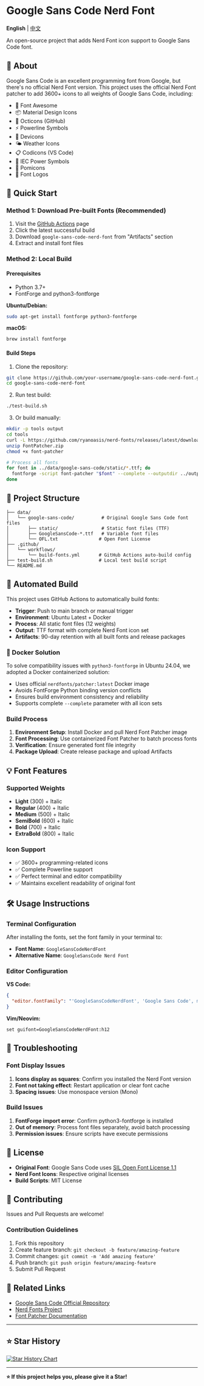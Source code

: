 # Google Sans Code Nerd Font

**English** | [中文](README_zh.md)

An open-source project that adds Nerd Font icon support to Google Sans Code font.

## 📖 About

Google Sans Code is an excellent programming font from Google, but there's no official Nerd Font version. This project uses the official Nerd Font patcher to add 3600+ icons to all weights of Google Sans Code, including:

- 🎯 Font Awesome  
- 📦 Material Design Icons  
- 🐙 Octicons (GitHub)
- ⚡ Powerline Symbols
- 🔧 Devicons
- 🌤️ Weather Icons
- 📋 Codicons (VS Code)
- 🔌 IEC Power Symbols
- 💎 Pomicons
- 🐧 Font Logos

## 🚀 Quick Start

### Method 1: Download Pre-built Fonts (Recommended)

1. Visit the [GitHub Actions](../../actions) page
2. Click the latest successful build
3. Download `google-sans-code-nerd-font` from "Artifacts" section
4. Extract and install font files

### Method 2: Local Build

#### Prerequisites

- Python 3.7+
- FontForge and python3-fontforge

**Ubuntu/Debian:**
```bash
sudo apt-get install fontforge python3-fontforge
```

**macOS:**
```bash
brew install fontforge
```

#### Build Steps

1. Clone the repository:
```bash
git clone https://github.com/your-username/google-sans-code-nerd-font.git
cd google-sans-code-nerd-font
```

2. Run test build:
```bash
./test-build.sh
```

3. Or build manually:
```bash
mkdir -p tools output
cd tools
curl -L https://github.com/ryanoasis/nerd-fonts/releases/latest/download/FontPatcher.zip -o FontPatcher.zip
unzip FontPatcher.zip
chmod +x font-patcher

# Process all fonts
for font in ../data/google-sans-code/static/*.ttf; do
  fontforge -script font-patcher "$font" --complete --outputdir ../output/
done
```

## 📁 Project Structure

```
├── data/
│   └── google-sans-code/          # Original Google Sans Code font files
│       ├── static/                # Static font files (TTF)
│       ├── GoogleSansCode-*.ttf   # Variable font files
│       └── OFL.txt               # Open Font License
├── .github/
│   └── workflows/
│       └── build-fonts.yml       # GitHub Actions auto-build config
├── test-build.sh                 # Local test build script
└── README.md
```

## 🤖 Automated Build

This project uses GitHub Actions to automatically build fonts:

- **Trigger**: Push to main branch or manual trigger
- **Environment**: Ubuntu Latest + Docker  
- **Process**: All static font files (12 weights)
- **Output**: TTF format with complete Nerd Font icon set
- **Artifacts**: 90-day retention with all built fonts and release packages

### 🐳 Docker Solution

To solve compatibility issues with `python3-fontforge` in Ubuntu 24.04, we adopted a Docker containerized solution:

- Uses official `nerdfonts/patcher:latest` Docker image
- Avoids FontForge Python binding version conflicts
- Ensures build environment consistency and reliability
- Supports complete `--complete` parameter with all icon sets

### Build Process

1. **Environment Setup**: Install Docker and pull Nerd Font Patcher image
2. **Font Processing**: Use containerized Font Patcher to batch process fonts
3. **Verification**: Ensure generated font file integrity
4. **Package Upload**: Create release package and upload Artifacts

## 💡 Font Features

### Supported Weights

- **Light** (300) + Italic
- **Regular** (400) + Italic  
- **Medium** (500) + Italic
- **SemiBold** (600) + Italic
- **Bold** (700) + Italic
- **ExtraBold** (800) + Italic

### Icon Support

- ✅ 3600+ programming-related icons
- ✅ Complete Powerline support
- ✅ Perfect terminal and editor compatibility
- ✅ Maintains excellent readability of original font

## 🛠️ Usage Instructions

### Terminal Configuration

After installing the fonts, set the font family in your terminal to:
- **Font Name**: `GoogleSansCodeNerdFont`
- **Alternative Name**: `GoogleSansCode Nerd Font`

### Editor Configuration

**VS Code:**
```json
{
  "editor.fontFamily": "'GoogleSansCodeNerdFont', 'Google Sans Code', monospace"
}
```

**Vim/Neovim:**
```vim
set guifont=GoogleSansCodeNerdFont:h12
```

## 🔧 Troubleshooting

### Font Display Issues

1. **Icons display as squares**: Confirm you installed the Nerd Font version
2. **Font not taking effect**: Restart application or clear font cache
3. **Spacing issues**: Use monospace version (Mono)

### Build Issues

1. **FontForge import error**: Confirm python3-fontforge is installed
2. **Out of memory**: Process font files separately, avoid batch processing
3. **Permission issues**: Ensure scripts have execute permissions

## 📄 License

- **Original Font**: Google Sans Code uses [SIL Open Font License 1.1](data/google-sans-code/OFL.txt)
- **Nerd Font Icons**: Respective original licenses
- **Build Scripts**: MIT License

## 🤝 Contributing

Issues and Pull Requests are welcome!

### Contribution Guidelines

1. Fork this repository
2. Create feature branch: `git checkout -b feature/amazing-feature`
3. Commit changes: `git commit -m 'Add amazing feature'`
4. Push branch: `git push origin feature/amazing-feature`
5. Submit Pull Request

## 🔗 Related Links

- [Google Sans Code Official Repository](https://github.com/googlefonts/googlesans-code)
- [Nerd Fonts Project](https://github.com/ryanoasis/nerd-fonts)
- [Font Patcher Documentation](https://github.com/ryanoasis/nerd-fonts#font-patcher)

---

## ⭐ Star History

[![Star History Chart](https://api.star-history.com/svg?repos=wylu1037/google-sans-code-nerd-font&type=Date)](https://star-history.com/#your-username/google-sans-code-nerd-font&Date)

---

**⭐ If this project helps you, please give it a Star!**
